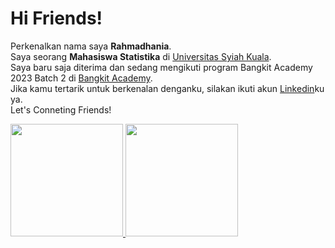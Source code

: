 # Hi Friends! 

Perkenalkan nama saya **Rahmadhania**.  
Saya seorang **Mahasiswa Statistika** di [Universitas Syiah Kuala](https://usk.ac.id/).  
Saya baru saja diterima dan sedang mengikuti program Bangkit Academy 2023 Batch 2 di
[Bangkit Academy](https://grow.google/intl/id_id/bangkit/?tab=machine-learning).  
Jika kamu tertarik untuk berkenalan denganku, silakan ikuti akun [Linkedin](https://www.linkedin.com/in/rahmadhania-ridwan-aa8a5621a/)ku ya.  
Let's Conneting Friends!

<p align="left">
<a href="https://https://github.com/Ramadhan-Nia">
  <img height="180em" src="https://github-readme-stats-eight-theta.vercel.app/api?username=Ramadhan-Nia&show_icons=true&theme=algolia&include_all_commits=true&count_private=true"/>
  <img height="180em" src="https://github-readme-stats-eight-theta.vercel.app/api/top-langs/?username=Ramadhan-Nia&layout=compact&langs_count=8&theme=algolia"/>
</a>
</p>
